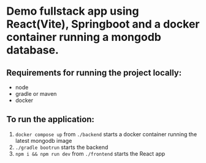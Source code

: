 # Demo fullstack app using React(Vite), Springboot and a docker container running a mongodb database.

## Requirements for running the project locally:
  * node
  * gradle or maven
  * docker

## To run the application:
1. ```docker compose up``` from ```./backend``` starts a docker container running the latest mongodb image
2. ```./gradle bootrun``` starts the backend
3. ```npm i && npm run dev``` from ```./frontend``` starts the React app
